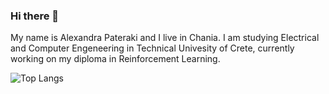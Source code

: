 ### Hi there 👋

<!--
**AlexPateraki/AlexPateraki** is a ✨ _special_ ✨ repository because its `README.md` (this file) appears on your GitHub profile.
-->
My name is Alexandra Pateraki and I live in Chania. I am studying Electrical and Computer Engeneering in Technical Univesity of Crete, currently working on my diploma in Reinforcement Learning.

  ![Top Langs](https://github-readme-stats.vercel.app/api/top-langs/?username=AlexPateraki&layout=compact) 
